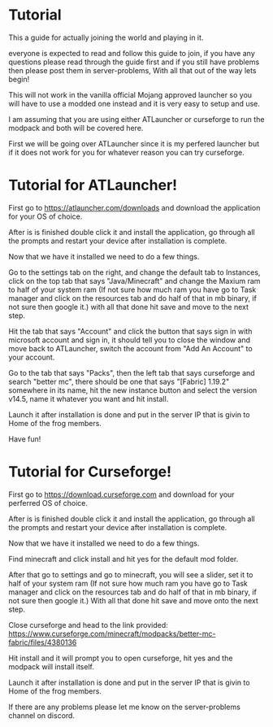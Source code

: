 # Tutorial

This a guide for actually joining the world and playing in it.

everyone is expected to read and follow this guide to join, if you have any questions please read through the guide first and if you still have problems then please post them in server-problems, With all that out of the way lets begin! 

This will not work in the vanilla official Mojang approved launcher so you will have to use a modded one instead and it is very easy to setup and use.

I am assuming that you are using either ATLauncher or curseforge to run the modpack and both will be covered here.

First we will be going over ATLauncher since it is my perfered launcher but if it does not work for you for whatever reason you can try curseforge.

# Tutorial for ATLauncher!

First go to https://atlauncher.com/downloads and download the application for your OS of choice.

After is is finished double click it and install the application, go through all the prompts and restart your device after installation is complete.

Now that we have it installed we need to do a few things.

Go to the settings tab on the right, and change the default tab to Instances, click on the top tab that says "Java/Minecraft" and change the Maxium ram to half of your system ram (If not sure how much ram you have go to Task manager and click on the resources tab and do half of that in mb binary, if not sure then google it.) with all that done hit save and move to the next step.

Hit the tab that says "Account" and click the button that says sign in with microsoft account and sign in, it should tell you to close the window and move back to ATLauncher, switch the account from "Add An Account" to your account.

Go to the tab that says "Packs", then the left tab that says curseforge and search "better mc", there should be one that says "[Fabric] 1.19.2" somewhere in its name, hit the new instance button and select the version v14.5, name it whatever you want and hit install.

Launch it after installation is done and put in the server IP that is givin to Home of the frog members.

Have fun!

# Tutorial for Curseforge!

First go to https://download.curseforge.com and download for your perferred OS of choice.

After is is finished double click it and install the application, go through all the prompts and restart your device after installation is complete.

Now that we have it installed we need to do a few things.

Find minecraft and click install and hit yes for the default mod folder.

After that go to settings and go to minecraft, you will see a slider, set it to half of your system ram (If not sure how much ram you have go to Task manager and click on the resources tab and do half of that in mb binary, if not sure then google it.) With all that done hit save and move onto the next step.

Close curseforge and head to the link provided: https://www.curseforge.com/minecraft/modpacks/better-mc-fabric/files/4380136

Hit install and it will prompt you to open curseforge, hit yes and the modpack will install itself.

Launch it after installation is done and put in the server IP that is givin to Home of the frog members.

If there are any problems please let me know on the server-problems channel on discord.
